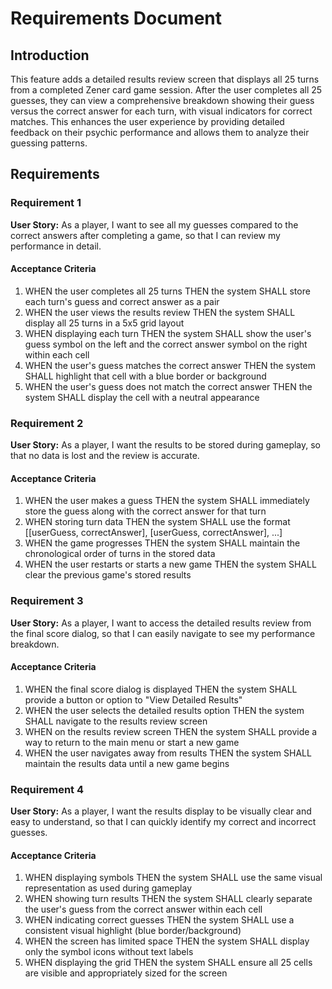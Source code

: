 # Requirements Document

## Introduction

This feature adds a detailed results review screen that displays all 25 turns from a completed Zener card game session. After the user completes all 25 guesses, they can view a comprehensive breakdown showing their guess versus the correct answer for each turn, with visual indicators for correct matches. This enhances the user experience by providing detailed feedback on their psychic performance and allows them to analyze their guessing patterns.

## Requirements

### Requirement 1

**User Story:** As a player, I want to see all my guesses compared to the correct answers after completing a game, so that I can review my performance in detail.

#### Acceptance Criteria

1. WHEN the user completes all 25 turns THEN the system SHALL store each turn's guess and correct answer as a pair
2. WHEN the user views the results review THEN the system SHALL display all 25 turns in a 5x5 grid layout
3. WHEN displaying each turn THEN the system SHALL show the user's guess symbol on the left and the correct answer symbol on the right within each cell
4. WHEN the user's guess matches the correct answer THEN the system SHALL highlight that cell with a blue border or background
5. WHEN the user's guess does not match the correct answer THEN the system SHALL display the cell with a neutral appearance

### Requirement 2

**User Story:** As a player, I want the results to be stored during gameplay, so that no data is lost and the review is accurate.

#### Acceptance Criteria

1. WHEN the user makes a guess THEN the system SHALL immediately store the guess along with the correct answer for that turn
2. WHEN storing turn data THEN the system SHALL use the format [[userGuess, correctAnswer], [userGuess, correctAnswer], ...]
3. WHEN the game progresses THEN the system SHALL maintain the chronological order of turns in the stored data
4. WHEN the user restarts or starts a new game THEN the system SHALL clear the previous game's stored results

### Requirement 3

**User Story:** As a player, I want to access the detailed results review from the final score dialog, so that I can easily navigate to see my performance breakdown.

#### Acceptance Criteria

1. WHEN the final score dialog is displayed THEN the system SHALL provide a button or option to "View Detailed Results"
2. WHEN the user selects the detailed results option THEN the system SHALL navigate to the results review screen
3. WHEN on the results review screen THEN the system SHALL provide a way to return to the main menu or start a new game
4. WHEN the user navigates away from results THEN the system SHALL maintain the results data until a new game begins

### Requirement 4

**User Story:** As a player, I want the results display to be visually clear and easy to understand, so that I can quickly identify my correct and incorrect guesses.

#### Acceptance Criteria

1. WHEN displaying symbols THEN the system SHALL use the same visual representation as used during gameplay
2. WHEN showing turn results THEN the system SHALL clearly separate the user's guess from the correct answer within each cell
3. WHEN indicating correct guesses THEN the system SHALL use a consistent visual highlight (blue border/background)
4. WHEN the screen has limited space THEN the system SHALL display only the symbol icons without text labels
5. WHEN displaying the grid THEN the system SHALL ensure all 25 cells are visible and appropriately sized for the screen
